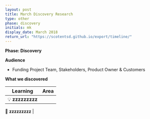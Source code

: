 ```yaml
---
layout: post
title: March Discovery Research
type: other
phase: discovery
initials: mk
display_date: March 2018
return_url: "https://scotentsd.github.io/export/timeline/"
---
```



**Phase: Discovery**

**Audience**
- Funding Project Team, Stakeholders, Product Owner & Customers

**What we discovered**

Learning | Area
--- | ---
💡  **zzzzzzzzz** |  	

🧰 **zzzzzzzzz** |  

<!--more-->
